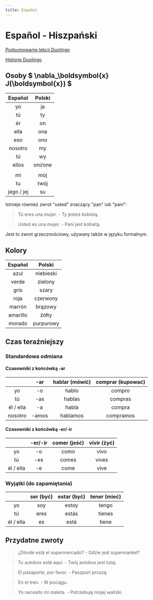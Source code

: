 ```yaml
---
title: Español
---
```


# Español - Hiszpański

[Podsumowanie lekcji Duolingo](duolingo)

[Historie Duolingo](stories)

## Osoby $ \nabla_\boldsymbol{x} J(\boldsymbol{x}) $

|  Español   | Polski  |
| :--------: | :-----: |
|     yo     |   ja    |
|     tú     |   ty    |
|     ér     |   on    |
|    ella    |   ona   |
|    eso     |   ono   |
|  nosotro   |   my    |
|     tú     |   wy    |
|   ellos    | oni/one |
|            |         |
|     mi     |   mój   |
|     tu     |  twój   |
| jego / jej |   su    |

Istnieje również zwrot "usted" znaczący "pan" lub "pani":

> Tú eres una mujer. - Ty jesteś kobietą.

> Usted es una mujer. - Pani jest kobietą.

Jest to zwrot grzecznościowy, używany także w języku formalnym.

## Kolory

| Español  |  Polski   |
| :------: | :-------: |
|   azul   | niebieski |
|  verde   |  zielony  |
|   gris   |   szary   |
|   roja   | czerwony  |
|  marrón  |  brązowy  |
| amarillo |   żółty   |
|  morado  | purpurowy |

## Czas teraźniejszy

### Standardowa odmiana

#### Czasowniki z końcówką -ar

|           |  -ar  | hablar (mówić) | comprar (kupować) |
| :-------: | :---: | :------------: | :---------------: |
|    yo     |  -o   |     hablo      |      compro       |
|    tú     |  -as  |     hablas     |      compras      |
| él / ella |  -a   |     habla      |      compra       |
|  nosotro  | -amos |    hablamos    |     compramos     |

#### Czasowniki z końcówką -er/-ir

|           | -er/-ir | comer (jeść) | vivir (żyć) |
| :-------: | :-----: | :----------: | :---------: |
|    yo     |   -o    |     como     |    vivo     |
|    tú     |   -es   |    comes     |    vives    |
| él / ella |   -e    |     come     |    vive     |

### Wyjątki (do zapamiętania)

|           | ser (być) | estar (być) | tener (mieć) |
| :-------: | :-------: | :---------: | :----------: |
|    yo     |    soy    |    estoy    |    tengo     |
|    tú     |   eres    |    estás    |    tienes    |
| él / ella |    es     |    está     |    tiene     |

## Przydatne zwroty

> ¿Dónde está el supermercado? - Gdzie jest supermarket?

> Tu autobús está aquí. - Twój autobus jest tutaj.

> El pasaporte, por favor. - Paszport proszę.

> En el tren. - W pociągu.

> Yo necesito mi maleta. - Potrzebuję mojej walizki.
